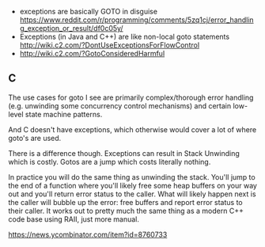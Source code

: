 - exceptions are basically GOTO in disguise https://www.reddit.com/r/programming/comments/5zq1cj/error_handling_exception_or_result/df0c05y/
- Exceptions (in Java and C++) are like non-local goto statements http://wiki.c2.com/?DontUseExceptionsForFlowControl
- http://wiki.c2.com/?GotoConsideredHarmful

## C

The use cases for goto I see are primarily complex/thorough error handling (e.g. unwinding some concurrency control mechanisms) and certain low-level state machine patterns.

And C doesn't have exceptions, which otherwise would cover a lot of where goto's are used.

There is a difference though. Exceptions can result in Stack Unwinding which is costly. Gotos are a jump which costs literally nothing.

In practice you will do the same thing as unwinding the stack. You'll jump to the end of a function where you'll likely free some heap buffers on your way out and you'll return error status to the caller. What will likely happen next is the caller will bubble up the error: free buffers and report error status to their caller. It works out to pretty much the same thing as a modern C++ code base using RAII, just more manual.

https://news.ycombinator.com/item?id=8760733

